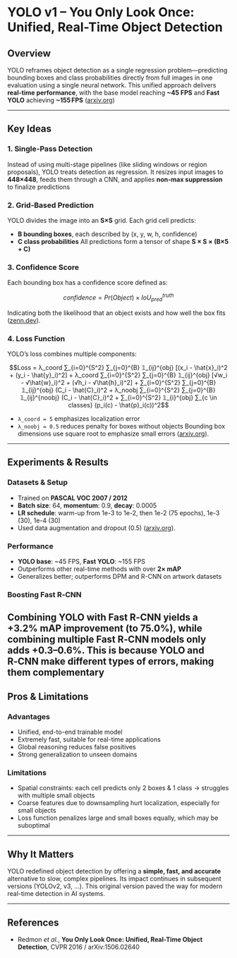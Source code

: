 
# YOLO v1 – You Only Look Once: Unified, Real-Time Object Detection

## Overview
YOLO reframes object detection as a single regression problem—predicting bounding boxes and class probabilities directly from full images in one evaluation using a single neural network. This unified approach delivers **real-time performance**, with the base model reaching **~45 FPS** and **Fast YOLO** achieving **~155 FPS** ([arxiv.org](https://arxiv.org/abs/1506.02640?utm_source=chatgpt.com))

---

## Key Ideas

### 1. Single-Pass Detection
Instead of using multi-stage pipelines (like sliding windows or region proposals), YOLO treats detection as regression. It resizes input images to **448×448**, feeds them through a CNN, and applies **non-max suppression** to finalize predictions 

### 2. Grid-Based Prediction
YOLO divides the image into an **S×S** grid. Each grid cell predicts:
- **B bounding boxes**, each described by (x, y, w, h, confidence)
- **C class probabilities**
All predictions form a tensor of shape **S × S × (B×5 + C)** 

### 3. Confidence Score
Each bounding box has a confidence score defined as:
```math
confidence = Pr(Object) × IoU_{pred}^{truth}
```
Indicating both the likelihood that an object exists and how well the box fits ([zenn.dev](https://zenn.dev/yuto_mo/articles/9e216773dd321a?utm_source=chatgpt.com)).

### 4. Loss Function
YOLO’s loss combines multiple components:
```math
Loss = λ_coord ∑_{i=0}^{S^2} ∑_{j=0}^{B} 𝟙_{ij}^{obj} [(x_i - \hat{x}_i)^2 + (y_i - \hat{y}_i)^2]
     + λ_coord ∑_{i=0}^{S^2} ∑_{j=0}^{B} 𝟙_{ij}^{obj} [√w_i - √\hat{w}_i)^2 + (√h_i - √\hat{h}_i)^2]
     + ∑_{i=0}^{S^2} ∑_{j=0}^{B} 𝟙_{ij}^{obj} (C_i - \hat{C}_i)^2
     + λ_noobj ∑_{i=0}^{S^2} ∑_{j=0}^{B} 𝟙_{ij}^{noobj} (C_i - \hat{C}_i)^2
     + ∑_{i=0}^{S^2} 𝟙_{i}^{obj} ∑_{c \in classes} (p_i(c) - \hat{p}_i(c))^2
```
- `λ_coord = 5` emphasizes localization error
- `λ_noobj = 0.5` reduces penalty for boxes without objects
Bounding box dimensions use square root to emphasize small errors ([arxiv.org](https://arxiv.org/pdf/1506.02640)).

---

## Experiments & Results

### Datasets & Setup
- Trained on **PASCAL VOC 2007 / 2012**
- **Batch size**: 64, **momentum**: 0.9, **decay**: 0.0005
- **LR schedule**: warm-up from 1e-3 to 1e-2, then 1e-2 (75 epochs), 1e-3 (30), 1e-4 (30)
- Used data augmentation and dropout (0.5) ([arxiv.org](https://arxiv.org/pdf/1506.02640)).

### Performance
- **YOLO base**: ~45 FPS, **Fast YOLO**: ~155 FPS
- Outperforms other real-time methods with over **2× mAP** 
- Generalizes better; outperforms DPM and R-CNN on artwork datasets 

### Boosting Fast R‑CNN
Combining YOLO with Fast R‑CNN yields a **+3.2% mAP improvement (to 75.0%)**, while combining multiple Fast R‑CNN models only adds +0.3–0.6%. This is because YOLO and R‑CNN make **different types of errors**, making them complementary 
---

## Pros & Limitations

### Advantages
- Unified, end-to-end trainable model
- Extremely fast, suitable for real-time applications
- Global reasoning reduces false positives
- Strong generalization to unseen domains

### Limitations
- Spatial constraints: each cell predicts only 2 boxes & 1 class → struggles with multiple small objects
- Coarse features due to downsampling hurt localization, especially for small objects
- Loss function penalizes large and small boxes equally, which may be suboptimal 
---

## Why It Matters
YOLO redefined object detection by offering a **simple, fast, and accurate** alternative to slow, complex pipelines. Its impact continues in subsequent versions (YOLOv2, v3, …). This original version paved the way for modern real-time detection in AI systems.

---

## References
- Redmon *et al.*, **You Only Look Once: Unified, Real-Time Object Detection**, CVPR 2016 / arXiv:1506.02640 